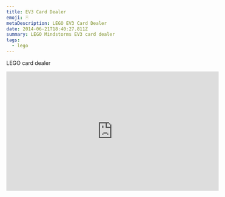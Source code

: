 ```yaml
---
title: EV3 Card Dealer
emoji: 🃏
metaDescription: LEGO EV3 Card Dealer
date: 2014-06-21T18:40:27.811Z
summary: LEGO Mindstorms EV3 card dealer
tags:
  - lego
---
```

LEGO card dealer

<iframe width="560" height="315" src="https://www.youtube-nocookie.com/embed/rEYR4hDTwgY" title="YouTube video player" frameborder="0" allow="accelerometer; autoplay; clipboard-write; encrypted-media; gyroscope; picture-in-picture" allowfullscreen></iframe>